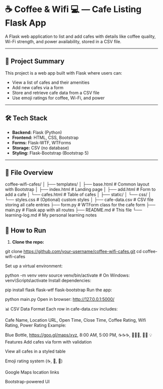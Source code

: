 # ☕️ Coffee & Wifi 💻 — Cafe Listing Flask App

A Flask web application to list and add cafes with details like coffee quality, Wi-Fi strength, and power availability, stored in a CSV file.

---

## 📌 Project Summary

This project is a web app built with Flask where users can:

- View a list of cafes and their amenities
- Add new cafes via a form
- Store and retrieve cafe data from a CSV file
- Use emoji ratings for coffee, Wi-Fi, and power

---

## 🛠 Tech Stack

- **Backend:** Flask (Python)
- **Frontend:** HTML, CSS, Bootstrap
- **Forms:** Flask-WTF, WTForms
- **Storage:** CSV (no database)
- **Styling:** Flask-Bootstrap (Bootstrap 5)

---

## 📁 File Overview

coffee-wifi-cafes/
│
├── templates/
│ ├── base.html # Common layout with Bootstrap
│ ├── index.html # Landing page
│ ├── add.html # Form to add a cafe
│ └── cafes.html # Table of cafes
│
├── static/
│ └── css/
│ └── styles.css # (Optional) custom styles
│
├── cafe-data.csv # CSV file storing all cafe entries
├── form.py # WTForm class for the cafe form
├── main.py # Flask app with all routes
├── README.md # This file
└── learning-log.md # My personal learning notes


## 🚀 How to Run

1. **Clone the repo:**

git clone https://github.com/your-username/coffee-wifi-cafes.git
cd coffee-wifi-cafes


Set up a virtual environment:

python -m venv venv
source venv/bin/activate  # On Windows: venv\Scripts\activate
Install dependencies:

pip install flask flask-wtf flask-bootstrap
Run the app:

python main.py
Open in browser:
http://127.0.0.1:5000/



📊 CSV Data Format
Each row in cafe-data.csv includes:

Cafe Name, Location URL, Open Time, Close Time, Coffee Rating, Wifi Rating, Power Rating
Example:

Blue Bottle, https://goo.gl/maps/xyz, 8:00 AM, 5:00 PM, ☕☕☕, 💪💪💪, 🔌🔌
💡 Features
Add cafes via form with validation

View all cafes in a styled table

Emoji rating system (☕, 💪, 🔌)

Google Maps location links

Bootstrap-powered UI

